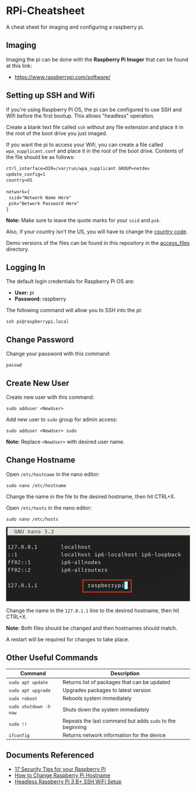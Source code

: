 # RPi-Cheatsheet

A cheat sheet for imaging and configuring a raspberry pi.

## Imaging

Imaging the pi can be done with the **Raspberry Pi Imager** that can be found at this link:

- https://www.raspberrypi.com/software/

## Setting up SSH and Wifi

If you're using Raspberry Pi OS, the pi can be configured to use SSH and Wifi before the first bootup.  This allows "headless" operation.

Create a blank text file called `ssh` without any file extension and place it in the root of the boot drive you just imaged.

If you want the pi to access your Wifi, you can create a file called `wpa_supplicant.conf` and place it in the root of the boot drive. Contents of the file should be as follows:

```
ctrl_interface=DIR=/var/run/wpa_supplicant GROUP=netdev
update_config=1
country=US

network={
 ssid="Network Name Here"
 psk="Network Password Here"
}
```

**Note:** Make sure to leave the quote marks for your `ssid` and `psk`.

Also, if your country isn't the US, you will have to change the [country code](https://en.wikipedia.org/wiki/List_of_ISO_3166_country_codes).

Demo versions of the files can be found in this repository in the [access_files](./access_files) directory.

## Logging In

The default login credentials for Raspberry Pi OS are:

- **User:** pi
- **Password:** raspberry

The following command will allow you to SSH into the pi:

```
ssh pi@raspberrypi.local
```

## Change Password

Change your password with this command:

```
passwd
```

## Create New User

Create new user with this command:

```
sudo adduser <NewUser>
```

Add new user to `sudo` group for admin access:

```
sudo adduser <NewUser> sudo
```

**Note:** Replace `<NewUser>` with desired user name.

## Change Hostname

Open `/etc/hostname` in the nano editor:

```
sudo nano /etc/hostname
```

Change the name in the file to the desired hostname, then hit CTRL+X.

Open `/etc/hosts` in the nano editor:

```
sudo nano /etc/hosts
```

![Screen Cap of hosts file](./pictures/screen_shot.png "hosts file")

Change the name in the `127.0.1.1` line to the desired hostname, then hit CTRL+X.

**Note:** Both files should be changed and then hostnames should match.

A restart will be required for changes to take place.

## Other Useful Commands

| Command | Description |
| ----------- | ----------- |
| `sudo apt update` | Returns list of packages that can be updated |
| `sudo apt upgrade` | Upgrades packages to latest version |
| `sudo reboot` | Reboots system immediately |
| `sudo shutdown -h now`| Shuts down the system immediately |
| `sudo !!` | Repeats the last command but adds `sudo` to the beginning |
| `ifconfig` | Returns network information for the device |

## Documents Referenced

- [17 Security Tips for your Raspberry Pi](https://raspberrytips.com/security-tips-raspberry-pi/)
- [How to Change Raspberry Pi Hostname](https://blog.jongallant.com/2017/11/raspberrypi-change-hostname/)
- [Headless Raspberry Pi 3 B+ SSH WiFi Setup](https://desertbot.io/blog/headless-raspberry-pi-3-bplus-ssh-wifi-setup)